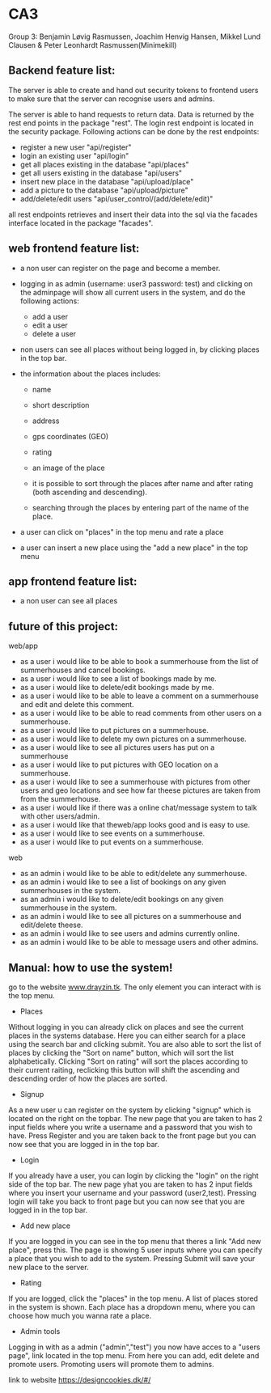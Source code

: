 # CA3

Group 3: Benjamin Løvig Rasmussen, Joachim Henvig Hansen, Mikkel Lund Clausen & Peter Leonhardt Rasmussen(Minimekill)

## Backend feature list:

The server is able to create and hand out security tokens to frontend users to make sure that the server can recognise
users and admins.

The server is able to hand requests to return data. Data is returned by the rest end points in the package "rest". The login rest endpoint is located in the security package. 
Following actions can be done by the rest endpoints:
- register a new user "api/register"
- login an existing user "api/login"
- get all places existing in the database "api/places"
- get all users existing in the database "api/users"
- insert new place in the database "api/upload/place"
- add a picture to the database "api/upload/picture"
- add/delete/edit users "api/user_control/(add/delete/edit)"

all rest endpoints retrieves and insert their data into the sql via the facades interface located in the package "facades".


## web frontend feature list: 

- a non user can register on the page and become a member.

- logging in as admin (username: user3 password: test) and clicking on the adminpage will show all current users in the system, and do the following actions:
	- add a user
	- edit a user
	- delete a user
- non users can see all places without being logged in, by clicking places in the top bar.

- the information about the places includes:
	
	- name
	- short description
	
	- address
	
	- gps coordinates (GEO)
	
	- rating
	
	- an image of the place

	- it is possible to sort through the places after name and after rating (both ascending and descending). 

	- searching through the places by entering part of the name of the place.

- a user can click on "places" in the top menu and rate a place
- a user can insert a new place using the "add a new place" in the top menu


## app frontend feature list:
- a non user can see all places



## future of this project:

web/app

- as a user i would like to be able to book a summerhouse from the list of summerhouses and cancel bookings.
- as a user i would like to see a list of bookings made by me.
- as a user i would like to delete/edit bookings made by me.
- as a user i would like to be able to leave a comment on a summerhouse and edit and delete this comment.
- as a user i would like to be able to read comments from other users on a summerhouse.
- as a user i would like to put pictures on a summerhouse.
- as a user i would like to delete my own pictures on a summerhouse.
- as a user i would like to see all pictures users has put on a summerhouse
- as a user i would like to put pictures with GEO location on a summerhouse.
- as a user i would like to see a summerhouse with pictures from other users and geo locations and see how far theese pictures are taken from  from the summerhouse.
- as a user i would like if there was a online chat/message system to talk with other users/admin.
- as a user i would like that theweb/app looks good and is easy to use.
- as a user i would like to see events on a summerhouse.
- as a user i would like to put events on a summerhouse.



web

- as an admin i would like to be able to edit/delete any summerhouse.
- as an admin i would like to see a list of bookings on any given summerhouses in the system.
- as an admin i would like to delete/edit bookings on any given summerhouse in the system.
- as an admin i would like to see all pictures on a summerhouse and edit/delete theese.
- as an admin i would like to see users and admins currently online.
- as an admin i would like to be able to message users and other admins.



## Manual: how to use the system!

go to the website www.drayzin.tk. The only element you can interact with is the top menu.
- Places

Without logging in you can already click on places and see the current places in the systems database. Here you can either search for a place using the search bar and clicking submit. You are also able to sort the list of places by clicking the "Sort on name" button, which will sort the list alphabetically. Clicking "Sort on rating" will sort the places according to their current raiting, reclicking this button will shift the ascending and descending order of how the places are sorted.

- Signup

As a new user u can register on the system by clicking "signup" which is located on the right on the topbar. The new page that you are taken to has 2 input fields where you write a username and a password that you wish to have. Press Register and you are taken back to the front page but you can now see that you are logged in in the top bar.

- Login

If you already have a user, you can login by clicking the "login" on the right side of the top bar. The new page yhat you are taken to has 2 input fields where you insert your username and your password (user2,test). Pressing login will take you back to front page but you can now see that you are logged in in the top bar.

- Add new place

If you are logged in you can see in the top menu that theres a link "Add new place", press this.
The page is showing 5 user inputs where you can specify a place that you wish to add to the system. Pressing Submit will save your new place to the server.

- Rating

If you are logged, click the "places" in the top menu. A list of places stored in the system is shown. Each place has a dropdown menu, where you can choose how much you wanna rate a place.

- Admin tools

Logging in with as a admin ("admin","test") you now have acces to a "users page", link located in the top menu. From here you can add, edit delete and promote users. Promoting users will promote them to admins.


link to website
https://designcookies.dk/#/
